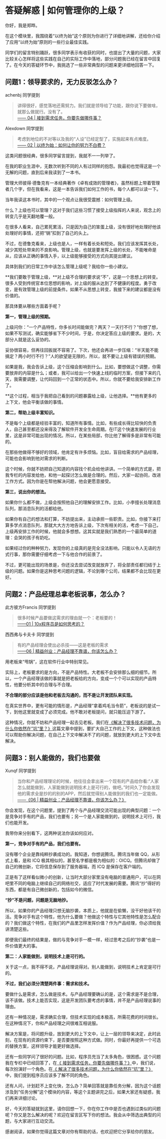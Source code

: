 <!-- ---
date: "2019-06-23"
---   -->
      
# 答疑解惑 | 如何管理你的上级？
你好，我是郑晔。

在这个模块里，我围绕着“以终为始”这个原则为你进行了详细地讲解，还给你介绍了应用“以终为始”原则的一些行业最佳实践。

同学们的留言特别踊跃，很多同学表示有收获的同时，也提出了大量的问题，大家比较关心怎样将这些实践在自己的实际工作中落地，部分问题我已经在留言中回复了。在今天的答疑环节中，我挑选了一些非常典型的问题来更详细地回答一下。

## 问题1：领导要求的，无力反驳怎么办？

achenbj 同学提到

> 讲得很好，感觉落地还需努力。我们就是领导给了功能，跟你说下要做啥，就那么做就行。没有了。  
> [—— 04 | 接到需求任务，你要先做哪件事？](http://time.geekbang.org/column/article/75100)

Alexdown 同学提到

> 考虑到地位的不对等以及我的“人设”已经定型了，实施起来有点难度。  
> [—— 02 | 以终为始：如何让你的努力不白费？](http://time.geekbang.org/column/article/74834)

这类问题很经典，很多同学留言提到，我就不一一列举了。

在我的职业生涯中，无数次听到不同的人有过同样的抱怨。我最初也觉得这是一个无解的问题，直到后来我读到了一本书。

管理大师彼得·德鲁克有一本经典著作《卓有成效的管理者》，虽然标题上带着管理者几个字，但在我看来，这是一本告诉我们如何工作的书，每个人都可以读一下。

当年我读这本书时，其中的一个观点让我很受震撼：如何管理上级。

<!-- [[[read_end]]] -->

什么？上级也可以管理？这对于我们这些习惯了接受上级指挥的人来说，观念上的转变几乎是天翻地覆一般。

在很多人看来，自己累死累活，只是因为自己的笨蛋上级，没有很好地处理好他该处理好的事情，还把“锅”扣到了自己的头上。

不过，在德鲁克看来，上级也是人，一样有着长处和短处。我们应该发挥其长处，减少其短处带来的不良影响。管理上级，也就是要发挥上级的长处，不能唯命是从，应该从正确的事情入手，以上级能够接受的方式向其提出建议。

具体到我们的日常工作中该怎么管理上级呢？我给你一些小建议。

**我们要敢于管理上级，**对上级不合理的要求说“不”，这是一个思想上的转变。很多人受到传统官本位思想的影响，对上级的服从达到了不健康的程度。勇于改变，是有效管理上级的前提条件。如果不从思想上转变，我接下来的建议都是没有价值的。

那具体要从哪些方面着手呢？

**第一，管理上级的预期。**

上级问你：“一个产品特性，你多长时间能做完？两天？一天行不行？”你想了想，如果不写测试，确实能够省下不少时间，于是，你决定答应上级的要求。是的，大部分人就是这么妥协的。

妥协很容易，但再往回扳就不容易了。下次，他还会再进一步压缩：“半天能不能搞定？两小时行不行？”人的欲望是无限的，所以，就不要让上级有错误的预期。

如果是我，我会告诉上级，这个压缩会影响到什么。比如，要想做这个调整，你需要放弃的内容是什么；或者，我可以给出一个快速上线的临时方案，但接下来的几天，我需要调整，让代码回到一个正常的状态中。所以，你就不要给我安排新工作了。

**这个过程，相当于我把自己看到的问题暴露给上级，让他选择。**他有更多的上下文，他会平衡该做的事情。

**第二，帮助上级丰富知识。**

不是每个上级都是经验丰富的，知道所有事情。比如，有些成长得比较快的负责人，自己甚至都还没来得及了解软件开发全生命周期。在IT这个快速发展的行业里，这是非常可能出现的情况。所以，在某些局部，你比他了解得多是非常有可能的。

在那些他做得不够好的领域，他肯定有许多烦恼。比如，盲目给需求的产品经理，可能也会影响到他对需求的判断。

这个时候，你就不妨把自己知道的内容找个机会给他讲讲。一个简单的方式是，把我专栏的内容发给他，和他一起探讨怎么做是合理的。然后，大家一起协同，改进工作方式。因为你是在帮他解决问题，他会更愿意接受。

**第三，说出你的想法。**

如果你什么都不做，上级会按照他自己的理解安排工作。比如，小李擅长处理消息队列，那消息队列的活都给他。

如果你有自己的想法和打算，不妨提出来，主动承担一些职责。比如，你接下来打算多学点消息队列，那就大大方方地告诉上级，下次有相关的活，考虑一下自己，上级再安排工作的时候，他就会多想想。这其实就是我们熟悉的一个最简单的道理：会哭的孩子有奶吃。

如果经过你的种种努力，发现你的上级真的是完全没法影响，只能以令人无语的方式行事，那你需要仔细考虑一下与他合作的前景了。

不过，更可能出现的场景是，你还没去尝试改变就放弃了，将全部责任都归结于上级的问题。如果你是这种思考问题的逻辑，不论到哪个公司，结果都不会比现在更好。

## 问题2：产品经理总拿老板说事，怎么办？

此方彼方Francis 同学提到

> 很多时候产品要做这需求的理由就一个：老板要的！  
> [——01 | 10x程序员是如何思考的？](http://time.geekbang.org/column/article/74471)

西西弗与卡夫卡 同学提到

> 有的产品经理会使出必杀技——这是老板的需求  
> [——06 | 精益创业：产品经理不靠谱，你该怎么办？](http://time.geekbang.org/column/article/76260)

用老板来“甩锅”，这在软件行业中特别常见。

实际上，老板要求的是方向，不是产品特性。大老板不会安排那么细的细节。所以，一个产品经理该做的事就是把老板给的方向，变成一个个可以实现的产品特性，他要分析其中的合理与不合理。

**不合理的部分应该是他和老板去沟通的，而不是让开发团队来实现。**

在真实世界中，更有可能的情形是，产品经理“拿着鸡毛当令箭”，老板说的是试一下，到他这里就变成了必须完成。他不敢对老板提问，就只能压迫下游了。

这种情况，你就不妨和产品经理一起去见老板。我们在[《解决了很多技术问题，为什么你依然在”坑“里？》](http://time.geekbang.org/column/article/76567)这篇文章中提到，要扩大自己工作的上下文，这种做法也可以帮助你解决问题，在自己上下文中解决不了的问题，就放到更大的上下文中去解决。

## 问题3：别人能做的，我们也要做

Xunqf 同学提到

> 当你和产品经理理论的时候，他往往会拿出来一个现有的产品给你看:“人家怎么就能做到，人家能做到说明技术上是可行的，做吧。”时间久了你会发现他的需求全是抄的的别的APP，然后就觉得别人能做到的我们也一定能做。  
> [——《06 | 精益创业：产品经理不靠谱，你该怎么办？》](http://time.geekbang.org/column/article/76260)

你会发现，在这个问题里，提到了两个与产品经理交流可能出现的典型问题：一个是竞争对手有的产品，我们也要有；另一个是人家能做到的，说明技术上可行，我们也能开发。

我带你来分别看下，这两种说法你该如何应对。

**第一，竞争对手有的产品，我们也要有。**

没有哪个企业是靠纯粹抄袭成功的。我知道，你想说腾讯。腾讯当年做 QQ，从形式上看，是和 ICQ 极其相似的，甚至名字都是极为相似的：OICQ。但腾讯却做了自己的微创新，它将信息保存到了服务器端，而 ICQ 是保存在客户端的。

正是有了这样看似微小的创新，让当时大部分家里没有电脑的普通用户，可以在网吧里不同的电脑上继续自己的网络社交，适应了时代发展的需要。腾讯“抄”得好的东西，都是有自己微创新的，包括如今的微信。

**“抄”不是问题，问题是无脑地抄。**

所以，如果你的产品经理只想无脑抄袭，本质上，他就是在偷懒，没干好他该干的活。竞争对手有这个特性，他为什么要做？他做这个特性与它其他特性是怎么配合的？我们做这个特性，在我们的产品里怎样发挥价值？作为产品经理，你必须给我讲清楚这些。

即便我们最终的结果是，做的与竞争对手一模一样，经过思考之后的“抄袭”也是一件价值更大的事。

**第二：人家能做到，说明技术上是可行的。**

关于这一点，我不得不说，产品经理说得对。别人能做到，说明技术上肯定是可行的。

**不过，我们必须分清楚两件事：需求和技术。**

要做什么是需求，怎么做是技术。与产品经理要确认的是，这个需求是不是合理，该不该做。技术上能否实现，这是开发团队要考虑的事情，并不是产品经理说事的理由。

还有一种情况是，需求确实合理，但技术实现的成本极高，所需花费的时间很长。在这种情况下，你和产品经理之间很难互相说服。

解决方案是，将问题升级，放到更大的上下文中，让上一层的领导来决定，此时此刻，在现有的资源约束下，是否要按照这种方式做。同时，你最好再提供一个可选的替换方案，这样领导才能更好做选择。

还有一些同学问了很好的问题。比如，程序员充当了太多角色，很困惑。这个问题我在专栏中已经回答了，在[《 接到需求任务，你要先做哪件事？》](http://time.geekbang.org/column/article/75100)中，我们说，每次扮演好一个角色。在[《 解决了很多技术问题，为什么你依然在“坑”里？》](http://time.geekbang.org/column/article/76567)中，我们提到程序员应该多了解不同的角色。

还有人问，计划赶不上变化快，怎么办？简单回答就是靠任务分解，因为这个话题涉及到“任务分解”这个模块的内容，等这个主题讲完之后，如果大家还有疑惑，我们再来详细讨论。

好，今天的答疑就到这里，请你回想一下，你在你工作中是否也遇到过类似的问题呢？你又是怎么解决的呢？欢迎在留言区写下你的想法。我会从中筛选出典型的问题，与大家进行互动交流。

感谢阅读，如果你觉得这篇文章对你有帮助的话，也欢迎把它分享给你的朋友。